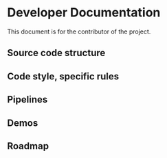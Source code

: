 # Developer Documentation

This document is for the contributor of the project.

## Source code structure
## Code style, specific rules
## Pipelines
## Demos
## Roadmap
